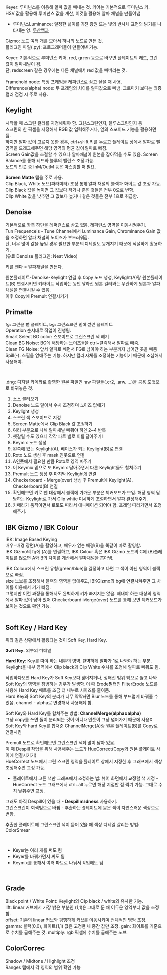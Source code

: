 Keyer: 루미넌스를 이용해 알파 값을 빼내는 것. 키어는 기본적으로 루미넌스 키.     
HSV 값을 활용해 루미넌스 값을 계산, 이것을 활용해 알파 채널을 만들어냄    
 - 루미넌스Luminance: 일정한 넓이를 가진 광원 또는 빛의 반사체 표면의 밝기를 나타내는 양. 
[두산백과](https://terms.naver.com/entry.naver?docId=1156292&cid=40942&categoryId=32235) 

Gizmo: 노드 여러 개를 모아서 하나의 노드로 만든 것.  
플러그인 파일(.py): 프로그래머들이 만들어낸 기능. 

Keyer: 기본적으로 루미넌스 키어. red, green 등으로 바꾸면 플레이트의 레드, 그린 값이 알파채널이 됨.    
단, redscreen 같은 경우에는 다른 채널에서 red 값을 빼버리는 것.   
<br/>
Framehold node: 특정 프레임을 레퍼런스로 삼고 싶을 때 사용.     
Difference(alpha) node: 두 프레임의 차이를 알파값으로 빼냄. 크로마키 보다는 최종 컬러 점검 시 주로 사용.      

## Keylight     
시작할 때 스크린 컬러를 지정해줘야 함. 그린스크린인지, 블루스크린인지 등     
스크린의 한 픽셀을 지정해서 RGB 값 입력해주거나, 옆의 스포이드 기능을 활용하면 됨.      
하지만 알파 값이 고르지 못한 경우, ctrl+shift 키를 누르고 플레이트 상에서 알파로 뺄 영역을 드래그해주면 해당 영역의 평균 값이 알파로 빠짐.     
Screen Gain값을 조절할 수 있으나 알파채널이 원본을 잡아먹을 수도 있음. 
Screen Balance를 통해 레드와 블루의 밸런스 조정 가능.     
노드의 인풋 중 InM/OutM 등은 마스킹할 때 필요. 

**Screen Matte** 탭을 주로 사용.    
Clip Black, White 노브(파라미터) 조정 통해 알파 채널의 블랙과 화이트 값 조정 가능. 
Clip Black 값을 높이면 그 값보다 작거나 같은 것들은 전부 0으로 변함.    
Clip White 값을 낮추면 그 값보다 높거나 같은 것들은 전부 1으로 취급함.      

## Denoise     
기본적으로 좌측 하단을 레퍼런스로 삼고 있음. 레퍼런스 영역을 이동시켜주기.     
Tun Frequenceis - Tune Channel에서 Luminance Gain, Chrominance Gain 값을 조정하면 알파 채널의 노이즈가 부드러워짐.     
단, 너무 많이 값을 높일 경우 필요한 부분의 디테일도 뭉개지기 때문에 적절하게 활용하기.     
(유료 Denoise 플러그인: Neat Video)      

키를 뺀다 = 알파채널을 만든다.    

원본플레이트-Denoise-Keylight 연결 후 Copy 노드 생성, Keylight(A)랑 원본플레이트(B) 연결시키면 키라이트 작업하는 동안 달라진 원본 컬러와는 무관하게 원본과 알파채널을 연결시킬 수 있음.    
이후 Copy에 Premult 연결시키기    

## Primatte
fg: 그린을 뺄 플레이트, bg: 그린스크린 밑에 깔린 플레이트   
Operation 순서대로 작업이 진행됨.    
Smart Select BG color: 스포이드로 그린스크린 색 빼기     
Clean BG Noise: BG에 해당하는 노이즈들을 ctrl+클릭해서 알파로 빼줌.     
Clean FG Noise: 앞서 알파로 빼면서 FG로 남아야 하는 부분까지 넘어간 곳을 빼줌     
Spill(-): 스필을 없애주는 기능. 하지만 컬러 자체를 조정하는 기능이기 때문에 조심해서 사용해야.     

<br/>

.dng: 디지털 카메라로 촬영한 원본 파일인 raw 파일들(.cr2, .arw. ...)을 공용 포맷으로 바꿔놓은 것.


1. 소스 불러오기
2. Denoise 노드 달아서 수치 조정하며 노이즈 없애기
3. Keylight 생성
4. 스크린 색 스포이드로 지정
5. Screen Matte에서 Clip Black 값 조정하기
6. 여러 부분으로 나눠 알파채널 빼줘야 하면 2~4 반복
7. 헷갈릴 수도 있으니 각각 파트 별로 이름 달아주기!
8. Keymix 노드 생성
9. 왼쪽에 있는 Keylight(A), 베이스가 되는 Keylight(B)로 연결
10. Roto 노드 생성 후 mask 인풋으로 연결
11. A인풋에서 필요한 만큼 Roto로 영역 따주기
12. 이 Keymix 밑으로 또 Keymix 달아주면서 다른 Keylight들도 합쳐주기
13. Premult 노드 생성 후 마지막 Keylight에 연결
14. Checkerboard - Merge(over) 생성 후 Premult에 Keylight(A), Checkerboard(B) 연결
15. 확인해보면 키로 뺀 대상에서 블랙에 가까운 부분은 체커보드가 보임. 해당 영역 담당하는 Keylight로 가서 Clip white 미세하게 조절하면서 알파 완성해주기. 
16. 카메라가 움직이면서 로토도 따라서 애니메이션 되어야 함. 프레임 따라가면서 조정해주기. 

## IBK Gizmo / IBK Colour
IBK: Image Based Keying    
배우+배경 장면(A)을 촬영하고, 배우가 없는 배경(B)을 똑같이 따로 촬영함.   
IBK Gizmo의 fg에 (A)를 연결하고, IBK Colour 혹은 IBK Gizmo 노드의 C에 (B)플레이트를 얹으면 A와 B의 차이를 계산해서 알파채널을 뽑아냄.    

IBK Colour에서 스크린 유형(green/blue)을 결정하고 나면 그 색이 아닌 영역이 블랙으로 빠짐.    
size 노브를 조정해서 블랙의 영역을 없애주고, IBKGizmo의 bg에 연결시켜주면 그 차이를 이용해서 키가 빠짐.   
그렇지만 이런 과정을 통해서도 완벽하게 키가 빠지지는 않음. 빼내야 하는 대상의 영역에서 알파 값이 남아 있어 Checkerboard-Merge(over) 노드를 통해 보면 체커보드가 보이는 것으로 확인 가능.    
<br/>


## Soft Key / Hard Key

위와 같은 상황에서 활용되는 것이 Soft Key, Hard Key.    

**Soft Key**: 외부의 디테일    

**Hard Key**: Key를 따야 하는 내부의 영역. 완벽하게 알파가 1로 나와야 하는 부분.    
Keylight을 내부 영역에서 Clip black과 Clip White 수치를 조정해 알파로 빼줘도 됨. 

작업하다보면 Hard Key가 Soft Key보다 넓어지거나, 정해진 범위 밖으로 뚫고 나와 Soft Key의 영역을 침범하는 경우가 발생함. 이 때 Erode필터인 FilterErode 노드를 사용해 Hard Key 매트를 조금 더 내부로 사이즈를 줄여줌.      
Hard Key와 Soft Key의 분리가 너무 딱딱하면 Blur 노드를 통해 부드럽게 바꿔줄 수 있음. channel - alpha로 변경해서 사용해야 함.   

Soft Key와 Hard Key를 합쳐주는 방법: **ChannelMerge(alpha∪alpha)**    
그냥 copy를 쓰면 둘이 분리되는 것이 아니라 인풋이 그냥 넘어가기 때문에 사용X     
Soft Key와 hard Key를 합쳐준 ChannelMerge(A)랑 원본 플레이트(B)를 Copy로 연결시킴     

Premult 노드로 확인해보면 그린스크린 색이 많이 남아 있음.  
이 때 Despill 작업을 위해 사용해주는 노드가 HueCorrect(Copy와 원본 플레이트 사이에 연결시키기)       
HueCorrect 노드에서 그린 스크린 영역을 플레이트 상에서 지정한 후 그래프에서 색상 조정해주면 교정 가능.    
* 플레이트에서 고른 색만 그래프에서 조정하는 법: 뷰어 화면에서 교정할 색 지정 - HueCorrect 노드 그래프에서 ctrl+alt 누르면 해당 지점만 점 찍기 가능. 그대로 수치 낮춰주면 교정.    

그래도 아직 Despill이 있을 때 - **Despillmadness** 사용하기.    
그린스크린이 회색빛으로 바뀜 - 추출하는 플레이트에 묻은 색이 자연스러운 색상으로 변함. 

추출한 플레이트에 그린스크린 색이 묻어 있을 때 색상 디테일 살리는 방법: ColorSmear


<br/>

* Keyer는 여러 개를 써도 됨
* Keyer를 바꿔가면서 써도 됨
* Keymix를 통해서 여러 파트로 나눠서 작업해도 됨

<br/>

## Grade
Black point / White Point: Keylight의 Clip black / white와 유사한 기능.   
lift: linear 커브에서 가장 밝은 부분인 (1,1)은 그대로 둔 채 어두운 영역부터 값을 조정함.    
offset: 기존의 linear 커브와 평행하게 커브를 이동시키며 전체적인 명암 조정.    
gamma: 블랙(0,0), 화이트(1,1) 값은 고정한 채 중간 값만 조정. 
gain: 화이트를 기준으로 수치를 곱해주는 것. 
multiply: rgb 픽셀에 수치를 곱해주는 노브.    

## ColorCorrec
Shadow / Midtone / Highlight 조정    
Ranges 탭에서 각 영역의 범위 확인 가능    
